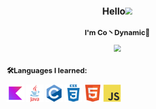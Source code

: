 <div align="center" font-size="48px"><h2>
  <strong>Hello</strong><img src="https://i0.hdslb.com/bfs/garb/item/522cfc3b4ace5ec899909e4de28fd9b3b0b22059.png@48w_48h.webp"></img>
</h2></div>
<div align="center"><h3>
  <strong>I'm Co丶Dynamic🥰</strong>
</h3></div>
<div align="center">
  <img src="http://github-readme-streak-stats.herokuapp.com?user=contionability&theme=light&background=FFFFFF"></img>
</div>
<h2></h2>
<h3>🛠Languages I learned:</h3>
<div>
  <img src="https://github.com/devicons/devicon/blob/master/icons/kotlin/kotlin-original.svg" title="Git" **alt="Git" width="40" height="40"/>
  <img src="https://github.com/devicons/devicon/blob/master/icons/java/java-original-wordmark.svg" title="Java" alt="Java" width="40" height="40"/>
  <img src="https://github.com/devicons/devicon/blob/master/icons/c/c-original.svg" title="Git" **alt="Git" width="40" height="40"/>
  <img src="https://github.com/devicons/devicon/blob/master/icons/css3/css3-plain-wordmark.svg"  title="CSS3" alt="CSS" width="40" height="40"/>
  <img src="https://github.com/devicons/devicon/blob/master/icons/html5/html5-original.svg" title="HTML5" alt="HTML" width="40" height="40"/>
  <img src="https://github.com/devicons/devicon/blob/master/icons/javascript/javascript-original.svg" title="JavaScript" alt="JavaScript" width="40" height="40"/>
</div>
